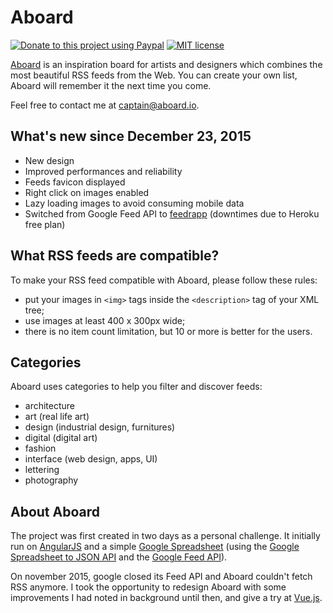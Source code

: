 # Aboard

[![Donate to this project using Paypal](https://img.shields.io/badge/donate-paypal-blue.svg?style=flat-square)](https://www.paypal.com/cgi-bin/webscr?cmd=_donations&business=captain%40aboard%2eio&lc=FR&item_name=aboard%2eio&currency_code=EUR&bn=PP%2dDonationsBF%3abtn_donate_SM%2egif%3aNonHosted)
[![MIT license](https://img.shields.io/badge/license-MIT-yellow.svg?style=flat-square)](https://opensource.org/licenses/MIT)

[Aboard](http://aboard.io) is an inspiration board for artists and designers which combines the most beautiful RSS feeds from the Web. You can create your own list, Aboard will remember it the next time you come.

Feel free to contact me at [captain@aboard.io](mailto:captain@aboard.io).

## What's new since December 23, 2015

- New design
- Improved performances and reliability
- Feeds favicon displayed
- Right click on images enabled
- Lazy loading images to avoid consuming mobile data
- Switched from Google Feed API to [feedrapp](https://github.com/sdepold/feedrapp) (downtimes due to Heroku free plan)

## What RSS feeds are compatible?

To make your RSS feed compatible with Aboard, please follow these rules:
- put your images in `<img>` tags inside the `<description>` tag of your XML tree;
- use images at least 400 x 300px wide;
- there is no item count limitation, but 10 or more is better for the users.

## Categories

Aboard uses categories to help you filter and discover feeds:
- architecture
- art (real life art)
- design (industrial design, furnitures)
- digital (digital art)
- fashion
- interface (web design, apps, UI)
- lettering
- photography

## About Aboard

The project was first created in two days as a personal challenge. It initially run on [AngularJS](http://angularjs.org) and a simple [Google Spreadsheet](https://docs.google.com/spreadsheets/d/1QgkAchwwtS8IH9GPBD-LPLY41_okXHGHw7UTFGa-a18) (using the [Google Spreadsheet to JSON API](https://developers.google.com/gdata/samples/spreadsheet_sample) and the [Google Feed API](https://developers.google.com/feed/)).

On november 2015, google closed its Feed API and Aboard couldn't fetch RSS anymore. I took the opportunity to redesign Aboard with some improvements I had noted in background until then, and give a try at [Vue.js](http://vuejs.org/).
